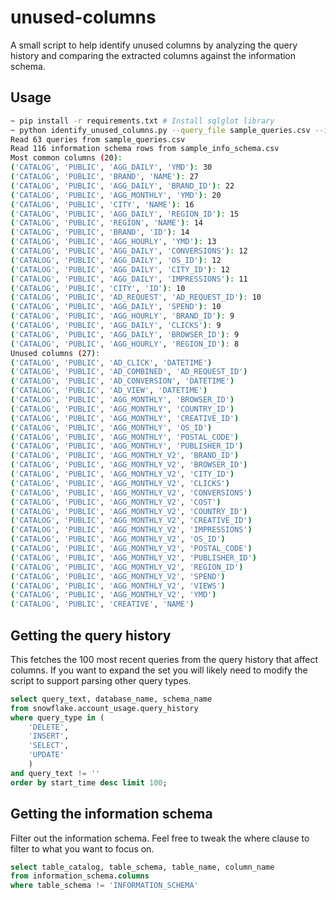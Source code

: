 # unused-columns

A small script to help identify unused columns by analyzing the query history and comparing the extracted columns against the information schema.

## Usage

```bash
~ pip install -r requirements.txt # Install sqlglot library
~ python identify_unused_columns.py --query_file sample_queries.csv --info_schema_file sample_info_schema.csv
Read 63 queries from sample_queries.csv
Read 116 information schema rows from sample_info_schema.csv
Most common columns (20):
('CATALOG', 'PUBLIC', 'AGG_DAILY', 'YMD'): 30
('CATALOG', 'PUBLIC', 'BRAND', 'NAME'): 27
('CATALOG', 'PUBLIC', 'AGG_DAILY', 'BRAND_ID'): 22
('CATALOG', 'PUBLIC', 'AGG_MONTHLY', 'YMD'): 20
('CATALOG', 'PUBLIC', 'CITY', 'NAME'): 16
('CATALOG', 'PUBLIC', 'AGG_DAILY', 'REGION_ID'): 15
('CATALOG', 'PUBLIC', 'REGION', 'NAME'): 14
('CATALOG', 'PUBLIC', 'BRAND', 'ID'): 14
('CATALOG', 'PUBLIC', 'AGG_HOURLY', 'YMD'): 13
('CATALOG', 'PUBLIC', 'AGG_DAILY', 'CONVERSIONS'): 12
('CATALOG', 'PUBLIC', 'AGG_DAILY', 'OS_ID'): 12
('CATALOG', 'PUBLIC', 'AGG_DAILY', 'CITY_ID'): 12
('CATALOG', 'PUBLIC', 'AGG_DAILY', 'IMPRESSIONS'): 11
('CATALOG', 'PUBLIC', 'CITY', 'ID'): 10
('CATALOG', 'PUBLIC', 'AD_REQUEST', 'AD_REQUEST_ID'): 10
('CATALOG', 'PUBLIC', 'AGG_DAILY', 'SPEND'): 10
('CATALOG', 'PUBLIC', 'AGG_HOURLY', 'BRAND_ID'): 9
('CATALOG', 'PUBLIC', 'AGG_DAILY', 'CLICKS'): 9
('CATALOG', 'PUBLIC', 'AGG_DAILY', 'BROWSER_ID'): 9
('CATALOG', 'PUBLIC', 'AGG_HOURLY', 'REGION_ID'): 8
Unused columns (27):
('CATALOG', 'PUBLIC', 'AD_CLICK', 'DATETIME')
('CATALOG', 'PUBLIC', 'AD_COMBINED', 'AD_REQUEST_ID')
('CATALOG', 'PUBLIC', 'AD_CONVERSION', 'DATETIME')
('CATALOG', 'PUBLIC', 'AD_VIEW', 'DATETIME')
('CATALOG', 'PUBLIC', 'AGG_MONTHLY', 'BROWSER_ID')
('CATALOG', 'PUBLIC', 'AGG_MONTHLY', 'COUNTRY_ID')
('CATALOG', 'PUBLIC', 'AGG_MONTHLY', 'CREATIVE_ID')
('CATALOG', 'PUBLIC', 'AGG_MONTHLY', 'OS_ID')
('CATALOG', 'PUBLIC', 'AGG_MONTHLY', 'POSTAL_CODE')
('CATALOG', 'PUBLIC', 'AGG_MONTHLY', 'PUBLISHER_ID')
('CATALOG', 'PUBLIC', 'AGG_MONTHLY_V2', 'BRAND_ID')
('CATALOG', 'PUBLIC', 'AGG_MONTHLY_V2', 'BROWSER_ID')
('CATALOG', 'PUBLIC', 'AGG_MONTHLY_V2', 'CITY_ID')
('CATALOG', 'PUBLIC', 'AGG_MONTHLY_V2', 'CLICKS')
('CATALOG', 'PUBLIC', 'AGG_MONTHLY_V2', 'CONVERSIONS')
('CATALOG', 'PUBLIC', 'AGG_MONTHLY_V2', 'COST')
('CATALOG', 'PUBLIC', 'AGG_MONTHLY_V2', 'COUNTRY_ID')
('CATALOG', 'PUBLIC', 'AGG_MONTHLY_V2', 'CREATIVE_ID')
('CATALOG', 'PUBLIC', 'AGG_MONTHLY_V2', 'IMPRESSIONS')
('CATALOG', 'PUBLIC', 'AGG_MONTHLY_V2', 'OS_ID')
('CATALOG', 'PUBLIC', 'AGG_MONTHLY_V2', 'POSTAL_CODE')
('CATALOG', 'PUBLIC', 'AGG_MONTHLY_V2', 'PUBLISHER_ID')
('CATALOG', 'PUBLIC', 'AGG_MONTHLY_V2', 'REGION_ID')
('CATALOG', 'PUBLIC', 'AGG_MONTHLY_V2', 'SPEND')
('CATALOG', 'PUBLIC', 'AGG_MONTHLY_V2', 'VIEWS')
('CATALOG', 'PUBLIC', 'AGG_MONTHLY_V2', 'YMD')
('CATALOG', 'PUBLIC', 'CREATIVE', 'NAME')
```

## Getting the query history

This fetches the 100 most recent queries from the query history that affect columns. If you want to expand the set you will likely need to modify the script to support parsing other query types.

```sql
select query_text, database_name, schema_name
from snowflake.account_usage.query_history
where query_type in (
    'DELETE',
    'INSERT',
    'SELECT',
    'UPDATE'
    )
and query_text != ''
order by start_time desc limit 100;
```

## Getting the information schema

Filter out the information schema. Feel free to tweak the where clause to filter to what you want to focus on.

```sql
select table_catalog, table_schema, table_name, column_name
from information_schema.columns
where table_schema != 'INFORMATION_SCHEMA'
```
